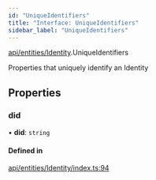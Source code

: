 ```yaml
---
id: "UniqueIdentifiers"
title: "Interface: UniqueIdentifiers"
sidebar_label: "UniqueIdentifiers"
---
```


[api/entities/Identity](../../../../../modules/API/Entities/Identity/Identity.md).UniqueIdentifiers

Properties that uniquely identify an Identity

## Properties

### did

• **did**: `string`

#### Defined in

[api/entities/Identity/index.ts:94](https://github.com/PolymeshAssociation/polymesh-sdk/blob/2c78f6c34/src/api/entities/Identity/index.ts#L94)
